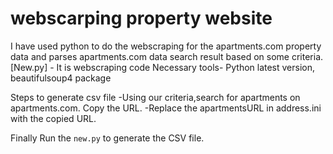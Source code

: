 # webscarping property website

I have used python to do the webscraping for the apartments.com property data and parses apartments.com data search result based on some criteria.
[New.py] - It is webscraping code
Necessary tools-
Python latest version, beautifulsoup4 package

Steps to generate csv file
-Using our criteria,search for apartments on apartments.com.  Copy the URL.
-Replace the apartmentsURL in address.ini with the copied URL.
 
 Finally Run the `new.py` to generate the CSV file.
 

